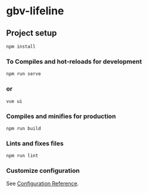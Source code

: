 # gbv-lifeline

## Project setup
```
npm install
```

### To Compiles and hot-reloads for development
```
npm run serve 
```
### or 
```
vue ui
```
### Compiles and minifies for production
```
npm run build
```

### Lints and fixes files
```
npm run lint
```

### Customize configuration
See [Configuration Reference](https://cli.vuejs.org/config/).
